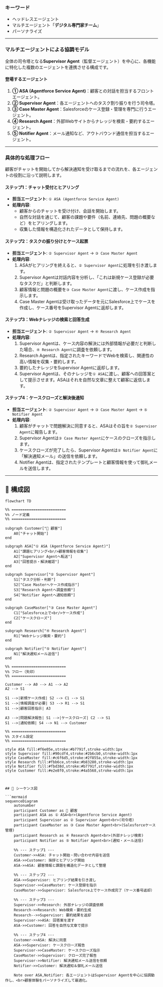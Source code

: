 ### キーワード
- ヘッドレスエージェント
- マルチエージェント「**デジタル専門家チーム**」
- パーソナライズ

---

### マルチエージェントによる協調モデル

全体の司令塔となる**Supervisor Agent**（監督エージェント）を中心に、各機能に特化した複数のエージェントを連携させる構成です。

#### 登場するエージェント
1.  **① ASA (Agentforce Service Agent)**：顧客との対話を担当するフロントエージェント。
2.  **② Supervisor Agent**：各エージェントへのタスク割り振りを行う司令塔。
3.  **③ Case Master Agent**：Salesforceのケース登録・管理を専門に行うエージェント。
4.  **④ Research Agent**：外部Webサイトからナレッジを検索・要約するエージェント。
5.  **⑤ Notifier Agent**：メール通知など、アウトバウンド通信を担当するエージェント。

---

### 具体的な処理フロー

顧客がチャットを開始してから解決通知を受け取るまでの流れを、各エージェントの役割に沿って説明します。

#### **ステップ1：チャット受付とヒアリング**
* **担当エージェント**: `① ASA (Agentforce Service Agent)`
* **処理内容**:
    * 顧客からのチャットを受け付け、会話を開始します。
    * 自然な対話を通じて、顧客の課題や要件（名前、連絡先、問題の概要など）をヒアリングします。
    * 収集した情報を構造化されたデータとして保持します。

#### **ステップ2：タスクの振り分けとケース起票**
* **担当エージェント**: `② Supervisor Agent` → `③ Case Master Agent`
* **処理内容**:
    1.  ASAがヒアリングを終えると、`② Supervisor Agent`に処理を引き渡します。
    2.  Supervisor Agentは対話内容を分析し、「これは新規ケース登録が必要なタスクだ」と判断します。
    3.  顧客情報と問題の概要を`③ Case Master Agent`に渡し、ケース作成を指示します。
    4.  Case Master Agentは受け取ったデータを元にSalesforce上でケースを作成し、ケース番号をSupervisor Agentに返却します。

#### **ステップ3：Webナレッジの検索と回答生成**
* **担当エージェント**: `② Supervisor Agent` → `④ Research Agent`
* **処理内容**:
    1.  Supervisor Agentは、ケース内容の解決には外部情報が必要だと判断した場合、`④ Research Agent`に調査を依頼します。
    2.  Research Agentは、指定されたキーワードでWebを検索し、関連性の高い情報を収集・要約します。
    3.  要約したナレッジをSupervisor Agentに返却します。
    4.  Supervisor Agentは、そのナレッジを`① ASA`に渡し、顧客への回答案として提示させます。ASAはそれを自然な文章に整えて顧客に返信します。

#### **ステップ4：ケースクローズと解決後通知**
* **担当エージェント**: `② Supervisor Agent` → `③ Case Master Agent` → `⑤ Notifier Agent`
* **処理内容**:
    1.  顧客がチャットで問題解決に同意すると、ASAはその旨を`② Supervisor Agent`に報告します。
    2.  Supervisor Agentは`③ Case Master Agent`にケースのクローズを指示します。
    3.  ケースクローズが完了したら、Supervisor Agentは`⑤ Notifier Agent`に「解決通知メール」の送信を依頼します。
    4.  Notifier Agentは、指定されたテンプレートと顧客情報を使って御礼メールを送信します。

---

## 🧠 構成図

```mermaid
flowchart TD

%% =========================
%% ノード定義
%% =========================

subgraph Customer["👤 顧客"]
    A0["チャット開始"]
end

subgraph ASA["① ASA (Agentforce Service Agent)"]
    A1["課題ヒアリング<br/>顧客情報を収集"]
    A2["Supervisor Agentへ転送"]
    A3["回答提示・解決確認"]
end

subgraph Supervisor["② Supervisor Agent"]
    S1["タスク分析・判断"]
    S2["Case Masterへケース作成指示"]
    S3["Research Agentへ調査依頼"]
    S4["Notifier Agentへ通知依頼"]
end

subgraph CaseMaster["③ Case Master Agent"]
    C1["Salesforce上で<br/>ケース作成"]
    C2["ケースクローズ"]
end

subgraph Research["④ Research Agent"]
    R1["Webナレッジ検索・要約"]
end

subgraph Notifier["⑤ Notifier Agent"]
    N1["解決通知メール送信"]
end

%% =========================
%% フロー（矢印）
%% =========================

Customer --> A0 --> A1 --> A2
A2 --> S1

S1 -->|新規ケース作成| S2 --> C1 --> S1
S1 -->|情報調査が必要| S3 --> R1 --> S1
S1 -->|顧客回答指示| A3

A3 -->|問題解決報告| S1 -->|ケースクローズ| C2 --> S1
S1 -->|通知依頼| S4 --> N1 --> Customer

%% =========================
%% スタイル設定
%% =========================

style ASA fill:#f6e05e,stroke:#b7791f,stroke-width:1px
style Supervisor fill:#90cdf4,stroke:#2b6cb0,stroke-width:1px
style CaseMaster fill:#c6f6d5,stroke:#2f855a,stroke-width:1px
style Research fill:#fbb6ce,stroke:#b83280,stroke-width:1px
style Notifier fill:#fbd38d,stroke:#b7791f,stroke-width:1px
style Customer fill:#e2e8f0,stroke:#4a5568,stroke-width:1px



## 🧠 シーケンス図

```mermaid
sequenceDiagram
    autonumber
    participant Customer as 👤 顧客
    participant ASA as ① ASA<br>(Agentforce Service Agent)
    participant Supervisor as ② Supervisor Agent<br>(司令塔)
    participant CaseMaster as ③ Case Master Agent<br>(Salesforceケース管理)
    participant Research as ④ Research Agent<br>(外部ナレッジ検索)
    participant Notifier as ⑤ Notifier Agent<br>(通知・メール送信)

    %% --- ステップ1 ---
    Customer->>ASA: チャット開始・問い合わせ内容を送信
    ASA->>Customer: 挨拶とヒアリング開始
    ASA->>ASA: 顧客情報と課題を構造化データとして整理

    %% --- ステップ2 ---
    ASA->>Supervisor: ヒアリング結果を引き渡し
    Supervisor->>CaseMaster: ケース登録を指示
    CaseMaster->>Supervisor: Salesforce上でケース作成完了（ケース番号返却）

    %% --- ステップ3 ---
    Supervisor->>Research: 外部ナレッジの調査依頼
    Research->>Research: Web検索・要約生成
    Research-->>Supervisor: 要約結果を返却
    Supervisor->>ASA: 回答案を渡す
    ASA->>Customer: 回答を自然な文章で提示

    %% --- ステップ4 ---
    Customer->>ASA: 解決に同意
    ASA->>Supervisor: ケースクローズ報告
    Supervisor->>CaseMaster: ケースクローズ指示
    CaseMaster->>Supervisor: クローズ完了報告
    Supervisor->>Notifier: 解決通知メール送信を依頼
    Notifier->>Customer: 解決通知＆御礼メール送信

    Note over ASA,Notifier: 各エージェントはSupervisor Agentを中心に協調動作し、<br>顧客体験をパーソナライズして最適化。
